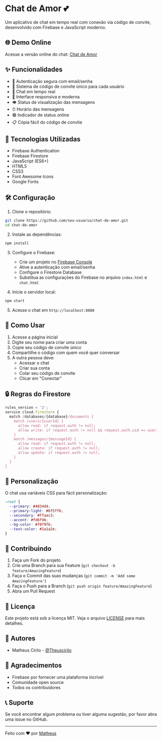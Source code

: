 # Chat de Amor 💕

Um aplicativo de chat em tempo real com conexão via código de convite, desenvolvido com Firebase e JavaScript moderno.

## 🌐 Demo Online

Acesse a versão online do chat: [Chat de Amor](https://theuscirilo.github.io/Chat_Amor/)

## ✨ Funcionalidades

- 🔐 Autenticação segura com email/senha
- 🔑 Sistema de código de convite único para cada usuário
- 💬 Chat em tempo real
- 📱 Interface responsiva e moderna
- 👁️ Status de visualização das mensagens
- ⏰ Horário das mensagens
- 🟢 Indicador de status online
- 📋 Cópia fácil do código de convite

## 🚀 Tecnologias Utilizadas

- Firebase Authentication
- Firebase Firestore
- JavaScript (ES6+)
- HTML5
- CSS3
- Font Awesome Icons
- Google Fonts

## 🛠️ Configuração

1. Clone o repositório:
```bash
git clone https://github.com/seu-usuario/chat-de-amor.git
cd chat-de-amor
```

2. Instale as dependências:
```bash
npm install
```

3. Configure o Firebase:
   - Crie um projeto no [Firebase Console](https://console.firebase.google.com)
   - Ative a autenticação com email/senha
   - Configure o Firestore Database
   - Substitua as configurações do Firebase no arquivo `index.html` e `chat.html`

4. Inicie o servidor local:
```bash
npm start
```

5. Acesse o chat em `http://localhost:8080`

## 📱 Como Usar

1. Acesse a página inicial
2. Digite seu nome para criar uma conta
3. Copie seu código de convite único
4. Compartilhe o código com quem você quer conversar
5. A outra pessoa deve:
   - Acessar o chat
   - Criar sua conta
   - Colar seu código de convite
   - Clicar em "Conectar"

## 🔒 Regras do Firestore

```javascript
rules_version = '2';
service cloud.firestore {
  match /databases/{database}/documents {
    match /users/{userId} {
      allow read: if request.auth != null;
      allow write: if request.auth != null && request.auth.uid == userId;
    }
    match /messages/{messageId} {
      allow read: if request.auth != null;
      allow create: if request.auth != null;
      allow update: if request.auth != null;
    }
  }
}
```

## 🎨 Personalização

O chat usa variáveis CSS para fácil personalização:

```css
:root {
  --primary: #4834d4;
  --primary-light: #6f5ff6;
  --secondary: #ffaac3;
  --accent: #fd6f96;
  --bg-color: #f8f9fb;
  --text-color: #1a1a2e;
}
```

## 🤝 Contribuindo

1. Faça um Fork do projeto
2. Crie uma Branch para sua Feature (`git checkout -b feature/AmazingFeature`)
3. Faça o Commit das suas mudanças (`git commit -m 'Add some AmazingFeature'`)
4. Faça o Push para a Branch (`git push origin feature/AmazingFeature`)
5. Abra um Pull Request

## 📝 Licença

Este projeto está sob a licença MIT. Veja o arquivo [LICENSE](LICENSE) para mais detalhes.

## 👥 Autores

- Matheus Cirilo - [@Theuscirilo](https://github.com/Theuscirilo)

## 🙏 Agradecimentos

- Firebase por fornecer uma plataforma incrível
- Comunidade open source
- Todos os contribuidores

## 📞 Suporte

Se você encontrar algum problema ou tiver alguma sugestão, por favor abra uma issue no GitHub.

---

Feito com ❤️ por [Matheus](https://github.com/Theuscirilo)
